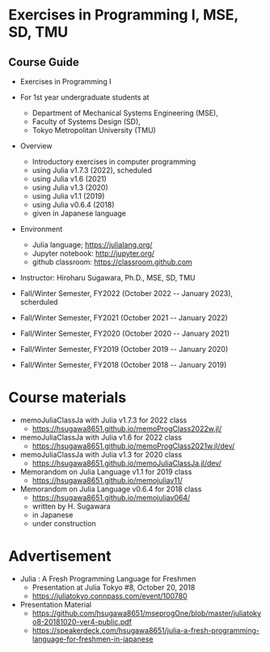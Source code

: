 # Exercises in Programming I, MSE, SD, TMU

## Course Guide

* Exercises in Programming I

* For 1st year undergraduate students at
  * Department of Mechanical Systems Engineering (MSE),
  * Faculty of Systems Design (SD), 
  * Tokyo Metropolitan University (TMU)

* Overview
  * Introductory exercises in computer programming
  * using Julia v1.7.3 (2022), scheduled
  * using Julia v1.6   (2021)
  * using Julia v1.3   (2020) 
  * using Julia v1.1   (2019) 
  * using Julia v0.6.4 (2018) 
  * given in Japanese language

* Environment
  * Julia language; https://julialang.org/
  * Jupyter notebook: http://jupyter.org/
  * github classroom: https://classroom.github.com

* Instructor: Hiroharu Sugawara, Ph.D., MSE, SD, TMU

* Fall/Winter Semester, FY2022 (October 2022 -- January 2023), scherduled
* Fall/Winter Semester, FY2021 (October 2021 -- January 2022)
* Fall/Winter Semester, FY2020 (October 2020 -- January 2021)
* Fall/Winter Semester, FY2019 (October 2019 -- January 2020)
* Fall/Winter Semester, FY2018 (October 2018 -- January 2019)

# Course materials
  * memoJuliaClassJa  with Julia v1.7.3 for 2022 class
    * https://hsugawa8651.github.io/memoProgClass2022w.jl/
  * memoJuliaClassJa  with Julia v1.6   for 2022 class
    * https://hsugawa8651.github.io/memoProgClass2021w.jl/dev/
  * memoJuliaClassJa  with Julia v1.3   for 2020 class
    * https://hsugawa8651.github.io/memoJuliaClassJa.jl/dev/
  * Memorandom on Julia Language v1.1   for 2019 class
    * https://hsugawa8651.github.io/memojuliav11/
  * Memorandom on Julia Language v0.6.4 for 2018 class
    * https://hsugawa8651.github.io/memojuliav064/
    * written by H. Sugawara
    * in Japanese
    * under construction
  
# Advertisement
 * Julia : A Fresh Programming Language for Freshmen
   * Presentation at Julia Tokyo #8, October 20, 2018
   * https://juliatokyo.connpass.com/event/100780
 * Presentation Material
   * https://github.com/hsugawa8651/mseprogOne/blob/master/juliatokyo8-20181020-ver4-public.pdf
   * https://speakerdeck.com/hsugawa8651/julia-a-fresh-programming-language-for-freshmen-in-japanese
  
